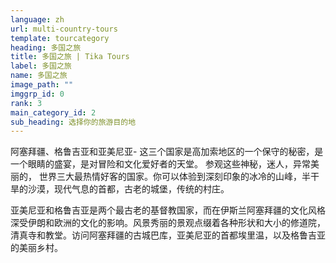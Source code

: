```yaml
---
language: zh
url: multi-country-tours
template: tourcategory
heading: 多国之旅
title: 多国之旅 | Tika Tours
label: 多国之旅
name: 多国之旅
image_path: ""
imggrp_id: 0
rank: 3
main_category_id: 2
sub_heading: 选择你的旅游目的地
---
```

<div class="row content-row"><!-- 1505 (0)-->

</div>

<div class="row content-row"><!-- 1506 (3)-->
<div class="col-xs-12 col-sm-6 col-md-6"><!-- 2006 -->

阿塞拜疆、格鲁吉亚和亚美尼亚- 这三个国家是高加索地区的一个保守的秘密，是一个眼睛的盛宴，是对冒险和文化爱好者的天堂。  参观这些神秘，迷人，异常美丽的， 世界三大最热情好客的国家。你可以体验到深刻印象的冰冷的山峰，半干旱的沙漠，现代气息的首都，古老的城堡，传统的村庄。   

</div>

<div class="col-xs-12 col-sm-6 col-md-6"><!-- 2007 -->

亚美尼亚和格鲁吉亚是两个最古老的基督教国家，而在伊斯兰阿塞拜疆的文化风格深受伊朗和欧洲的文化的影响。风景秀丽的景观点缀着各种形状和大小的修道院，清真寺和教堂。访问阿塞拜疆的古城巴库，亚美尼亚的首都埃里温，以及格鲁吉亚的美丽乡村。

</div>

</div>

